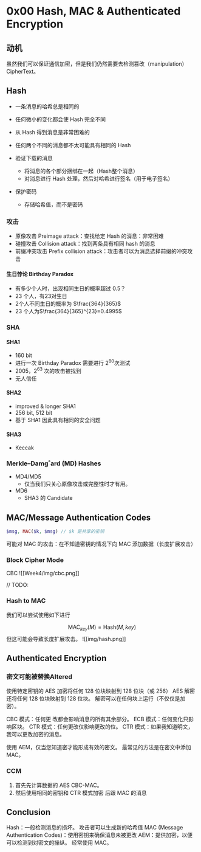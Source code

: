 # 0x00 Hash, MAC & Authenticated Encryption

## 动机

虽然我们可以保证通信加密，但是我们仍然需要去检测篡改（manipulation） CipherText。

## Hash

- 一条消息的哈希总是相同的
- 任何微小的变化都会使 Hash 完全不同
- 从 Hash 得到消息是非常困难的
- 任何两个不同的消息都不太可能具有相同的 Hash

- 验证下载的消息
	- 将消息的各个部分捆绑在一起（Hash整个消息）
	- 对消息进行 Hash 处理，然后对哈希进行签名（用于电子签名）
- 保护密码
	- 存储哈希值，而不是密码

### 攻击

- 原像攻击 Preimage attack：查找给定 Hash 的消息：非常困难
- 碰撞攻击 Collision attack：找到两条具有相同 hash 的消息
- 前缀冲突攻击 Prefix collision attack：攻击者可以为消息选择前缀的冲突攻击

#### 生日悖论 Birthday Paradox

- 有多少个人时，出现相同生日的概率超过 0.5？
- 23 个人，有23对生日
- 2个人不同生日的概率为 $\frac{364}{365}$
- 23 个人为$\frac{364}{365}^{23}=0.4995$

### SHA

#### SHA1
- 160 bit
- 进行一次 Birthday Paradox 需要进行 $2^{80}$次测试
- 2005，$2^{63}$ 次的攻击被找到
- 无人信任

#### SHA2

- improved & longer SHA1
- 256 bit, 512 bit
- 基于 SHA1 因此具有相同的安全问题

#### SHA3
- Keccak

### Merkle–Damg˚ard (MD) Hashes

- MD4/MD5
	- 仅当我们只关心原像攻击或完整性时才有用。
- MD6
	- SHA3 的 Candidate

## MAC/Message Authentication Codes

```php
$msg, MAC($k, $msg) // $k 是共享的密钥
```

可能对 MAC 的攻击：在不知道密钥的情况下向 MAC 添加数据（长度扩展攻击）

### Block Cipher Mode

CBC
![[Week4/img/cbc.png]]

// TODO:

### Hash to MAC

我们可以尝试使用如下进行

$$
\text{MAC}_{key}(M) = \text{Hash}(M, key)
$$
但这可能会导致长度扩展攻击。
![[img/hash.png]]



## Authenticated Encryption

### 密文可能被替换Altered

使用特定密钥的 AES 加密将任何 128 位块映射到 128 位块（或 256）
AES 解密还将任何 128 位块映射到 128 位块。 解密可以在任何块上运行（不仅仅是加密）。

CBC 模式：任何更 改都会影响消息的所有其余部分。
ECB 模式：任何变化只影响区块。
CTR 模式：任何更改仅影响更改的位。
CTR 模式：如果我知道明文，我可以更改加密的消息。

使用 AEM，仅当您知道密才能形成有效的密文。
最常见的方法是在密文中添加 MAC。

### CCM

1. 首先先计算数据的 AES CBC-MAC。
2. 然后使用相同的密钥和 CTR 模式加密 后跟 MAC 的消息

## Conclusion

Hash：一般检测消息的损坏。 攻击者可以生成新的哈希值
MAC (Message Authentication Codes)：使用密钥来确保消息未被更改
AEM：提供加密，以便可以检测到对密文的操纵。 经常使用 MAC。